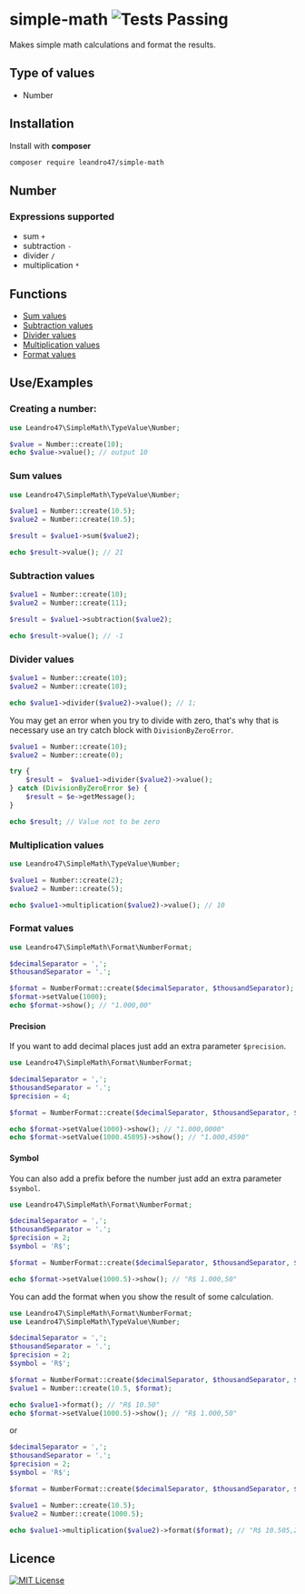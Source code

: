 
# simple-math ![Tests Passing](https://github.com/leandro47/simple-math/actions/workflows/php.yml/badge.svg)

Makes simple math calculations and format the results.


## Type of values

* Number
## Installation

Install with **composer**

```bash
composer require leandro47/simple-math
```
    
## Number

### Expressions supported
* sum `+`
* subtraction `-`
* divider `/`
* multiplication `*`

## Functions
* [Sum values](https://github.com/leandro47/simple-math/#sum-values)
* [Subtraction values](https://github.com/leandro47/simple-math/#subtraction-values)
* [Divider values](https://github.com/leandro47/simple-math/#divider-values)
* [Multiplication values](https://github.com/leandro47/simple-math/#multiplication-values)
* [Format values](https://github.com/leandro47/simple-math/#format-values)

## Use/Examples

### Creating a number:
```php
use Leandro47\SimpleMath\TypeValue\Number;

$value = Number::create(10);
echo $value->value(); // output 10
```

### Sum values
```php
use Leandro47\SimpleMath\TypeValue\Number;

$value1 = Number::create(10.5);
$value2 = Number::create(10.5);

$result = $value1->sum($value2);

echo $result->value(); // 21
```

### Subtraction values
```php
$value1 = Number::create(10);
$value2 = Number::create(11);

$result = $value1->subtraction($value2);

echo $result->value(); // -1
```

### Divider values
```php
$value1 = Number::create(10);
$value2 = Number::create(10);

echo $value1->divider($value2)->value(); // 1;
```

You may get an error when you try to divide with zero, that's why that is necessary
use an try catch block with `DivisionByZeroError`.
```php
$value1 = Number::create(10);
$value2 = Number::create(0);

try {
    $result =  $value1->divider($value2)->value();
} catch (DivisionByZeroError $e) {
    $result = $e->getMessage();
}

echo $result; // Value not to be zero

```
### Multiplication values
```php
use Leandro47\SimpleMath\TypeValue\Number;

$value1 = Number::create(2);
$value2 = Number::create(5);

echo $value1->multiplication($value2)->value(); // 10
```

### Format values
```php
use Leandro47\SimpleMath\Format\NumberFormat;

$decimalSeparator = ',';
$thousandSeparator = '.';

$format = NumberFormat::create($decimalSeparator, $thousandSeparator);
$format->setValue(1000);
echo $format->show(); // "1.000,00"
```
#### Precision
If you want to add decimal places just add an extra parameter `$precision`.

```php
use Leandro47\SimpleMath\Format\NumberFormat;

$decimalSeparator = ',';
$thousandSeparator = '.';
$precision = 4;

$format = NumberFormat::create($decimalSeparator, $thousandSeparator, $precision);

echo $format->setValue(1000)->show(); // "1.000,0000"
echo $format->setValue(1000.45895)->show(); // "1.000,4590"
```
#### Symbol
You can also add a prefix before the number just add an extra parameter `$symbol`.

```php
use Leandro47\SimpleMath\Format\NumberFormat;

$decimalSeparator = ',';
$thousandSeparator = '.';
$precision = 2;
$symbol = 'R$';

$format = NumberFormat::create($decimalSeparator, $thousandSeparator, $precision, $symbol);

echo $format->setValue(1000.5)->show(); // "R$ 1.000,50"
```
You can add the format when you show the result of some calculation.

```php
use Leandro47\SimpleMath\Format\NumberFormat;
use Leandro47\SimpleMath\TypeValue\Number;

$decimalSeparator = ',';
$thousandSeparator = '.';
$precision = 2;
$symbol = 'R$';

$format = NumberFormat::create($decimalSeparator, $thousandSeparator, $precision, $symbol);
$value1 = Number::create(10.5, $format);

echo $value1->format(); // "R$ 10.50"
echo $format->setValue(1000.5)->show(); // "R$ 1.000,50"
```
or

```php
$decimalSeparator = ',';
$thousandSeparator = '.';
$precision = 2;
$symbol = 'R$';

$format = NumberFormat::create($decimalSeparator, $thousandSeparator, $precision, $symbol);

$value1 = Number::create(10.5);
$value2 = Number::create(1000.5);

echo $value1->multiplication($value2)->format($format); // "R$ 10.505,25"
```


## Licence

[![MIT License](https://img.shields.io/badge/License-MIT-green.svg)](https://github.com/leandro47/simple-math/blob/master/licence.md)


